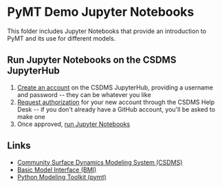 # PyMT Demo Jupyter Notebooks
This folder includes Jupyter Notebooks that provide an introduction to PyMT and its use for different models.

## Run Jupyter Notebooks on the CSDMS JupyterHub

1.  [Create an account](https://csdms.rc.colorado.edu/hub/signup) on the CSDMS JupyterHub, providing a username and password -- they can be whatever you like
1.  [Request authorization](https://github.com/csdms/help-desk/issues/new?assignees=mdpiper&labels=jupyterhub&template=new-csdms-jupyterhub-account.md&title=CSDMS+JupyterHub+account) for your new account through the CSDMS Help Desk -- if you don't already have a GitHub account, you'll be asked to make one
1.  Once approved, [run Jupyter Notebooks](https://csdms.rc.colorado.edu/hub/user-redirect/git-pull?repo=https%3A%2F%2Fgithub.com%2Fcsdms%2Fpymt&urlpath=tree%2Fpymt%2Fnotebooks%2Fwelcome.ipynb&branch=master)

## Links

*   [Community Surface Dynamics Modeling System (CSDMS)](http://csdms.colorado.edu)
*   [Basic Model Interface (BMI)](http://bmi.readthedocs.io)
*   [Python Modeling Toolkit (pymt)](http://pymt.readthedocs.io)
